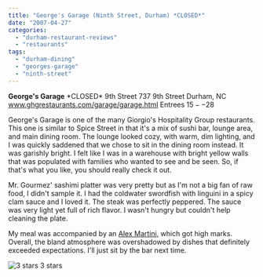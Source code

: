 ```yaml
---
title: "George's Garage (Ninth Street, Durham) *CLOSED*"
date: "2007-04-27"
categories:
  - "durham-restaurant-reviews"
  - "restaurants"
tags:
  - "durham-dining"
  - "georges-garage"
  - "ninth-street"
---
```


**George's Garage** \*CLOSED\* 9th Street 737 9th Street Durham, NC www.ghgrestaurants.com/garage/garage.html Entrees $15--$28

George's Garage is one of the many Giorgio's Hospitality Group restaurants. This one is similar to Spice Street in that it's a mix of sushi bar, lounge area, and main dining room. The lounge looked cozy, with warm, dim lighting, and I was quickly saddened that we chose to sit in the dining room instead. It was garishly bright. I felt like I was in a warehouse with bright yellow walls that was populated with families who wanted to see and be seen. So, if that's what you like, you should really check it out.

Mr. Gourmez' sashimi platter was very pretty but as I'm not a big fan of raw food, I didn't sample it. I had the coldwater swordfish with linguini in a spicy clam sauce and I loved it. The steak was perfectly peppered. The sauce was very light yet full of rich flavor. I wasn't hungry but couldn't help cleaning the plate.

My meal was accompanied by an [Alex Martini](http://www.thegourmez.com/gourmez/cocktails/review.php?id=12&type=), which got high marks. Overall, the bland atmosphere was overshadowed by dishes that definitely exceeded expectations. I'll just sit by the bar next time.




<div class="caption">

![3 stars](http://s3.amazonaws.com/thegourmez-wpmedia/2009/02/rating_avocado1.gif "rating_avocado1") 3 stars</div>

